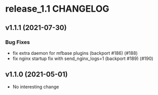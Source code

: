 # release_1.1 CHANGELOG

## v1.1.1 (2021-07-30)

### Bug Fixes

- fix extra daemon for mfbase plugins (backport #186) (#188)
- fix nginx startup fix with send_nginx_logs=1 (backport #189) (#190)

## v1.1.0 (2021-05-01)

- No interesting change



